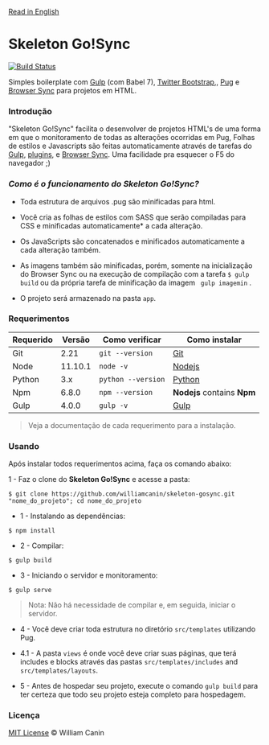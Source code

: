 [Read in English](https://github.com/williamcanin/skeleton-gosync/blob/master/README_en.md)

# Skeleton Go!Sync

[![Build Status](https://travis-ci.org/williamcanin/skeleton-gosync.svg?branch=master)](https://travis-ci.org/williamcanin/skeleton-gosync)

Simples boilerplate com [Gulp](http://gulpjs.com/) (com Babel 7),  [Twitter Bootstrap](http://getbootstrap.com),, [Pug](http://pugjs.org) e [Browser Sync](https://www.browsersync.io) para projetos em HTML.

### Introdução

"Skeleton Go!Sync" facilita o desenvolver de projetos HTML's de uma forma em que o monitoramento de todas as alterações ocorridas em Pug, Folhas de estilos e Javascripts são feitas automaticamente através de tarefas do [Gulp](http://gulpjs.com/), [plugins](https://github.com/williamcanin/skeleton-gosync/blob/master/package.json), e [Browser Sync](https://www.browsersync.io). Uma facilidade pra esquecer o F5 do navegador ;)


### *Como é o funcionamento do **Skeleton Go!Sync**?*

* Toda estrutura de arquivos .pug são minificadas para html.

* Você cria as folhas de estilos com SASS que serão compiladas para CSS e minificadas automaticamente* a cada alteração.

* Os JavaScripts são concatenados e minificados automaticamente a cada alteração também.

* As imagens também são minificadas, porém, somente na inicialização do  Browser Sync ou na execução de compilação com a tarefa `$ gulp build` ou da própria tarefa de minificação da imagem ` gulp imagemin` .

* O projeto será armazenado na pasta `app`.


### Requerimentos 

| Requerido       | Versão | Como verificar      | Como instalar  |
| --------------- | -------| ------------------- | -------------- | 
| Git             |  2.21  | `git --version`     | [Git](http://git-scm.com/) |
| Node            | 11.10.1| `node -v`           | [Nodejs](http://nodejs.org/) |
| Python          | 3.x    | `python --version`  | [Python](https://www.python.org/) |
| Npm             | 6.8.0  | `npm --version`     | **Nodejs** contains **Npm** |
| Gulp            | 4.0.0  | `gulp -v`           | [Gulp](http://gulpjs.com/) |


> Veja a documentação de cada requerimento para a instalação.


### Usando

Após instalar todos requerimentos acima, faça os comando abaixo:

1 - Faz o clone do **Skeleton Go!Sync** e acesse a pasta:

~~~
$ git clone https://github.com/williamcanin/skeleton-gosync.git "nome_do_projeto"; cd nome_do_projeto
~~~

* 1 - Instalando as dependências:

~~~
$ npm install
~~~

* 2 - Compilar:

~~~
$ gulp build
~~~

* 3 - Iniciando o servidor e monitoramento:

~~~
$ gulp serve
~~~

> Nota: Não há necessidade de compilar e, em seguida, iniciar o servidor.

* 4 - Você deve criar toda estrutura no diretório `src/templates` utilizando Pug.

* 4.1 - A pasta `views` é onde você deve criar suas páginas, que terá includes e blocks 
        através das pastas `src/templates/includes` and `src/templates/layouts`.


* 5 - Antes de hospedar seu projeto, execute o comando `gulp build` para ter 
certeza que todo seu projeto esteja completo para hospedagem.

### Licença

[MIT License](https://opensource.org/licenses/MIT) © William Canin